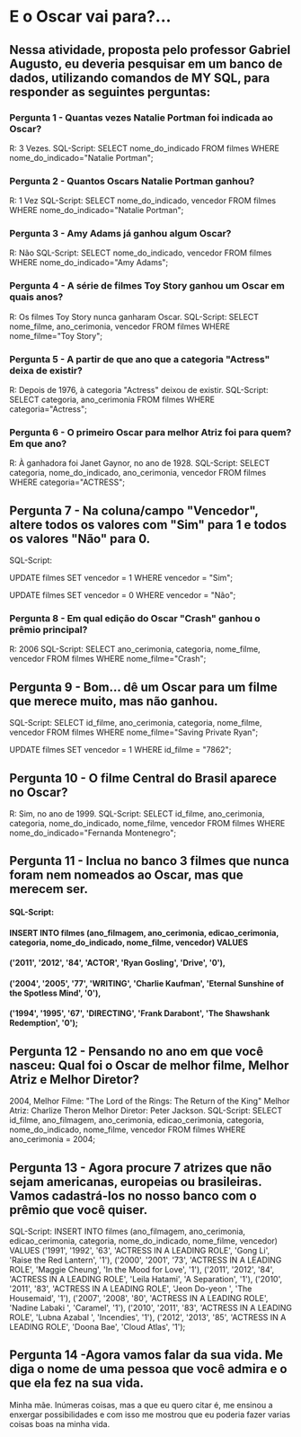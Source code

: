 # E o Oscar vai para?...

## Nessa atividade, proposta pelo professor Gabriel Augusto, eu deveria pesquisar em um banco de dados, utilizando comandos de MY SQL, para responder as seguintes perguntas:

### Pergunta 1 - Quantas vezes Natalie Portman foi indicada ao Oscar?
R: 3 Vezes.
SQL-Script: SELECT nome_do_indicado FROM filmes WHERE nome_do_indicado="Natalie Portman";


### Pergunta 2 - Quantos Oscars Natalie Portman ganhou?
R: 1 Vez 
SQL-Script: SELECT nome_do_indicado, vencedor FROM filmes WHERE nome_do_indicado="Natalie Portman";

### Pergunta 3 - Amy Adams já ganhou algum Oscar?
R: Não
SQL-Script: SELECT nome_do_indicado, vencedor FROM filmes WHERE nome_do_indicado="Amy Adams";

### Pergunta 4 -  A série de filmes Toy Story ganhou um Oscar em quais anos?
R: Os filmes Toy Story nunca ganharam Oscar.
SQL-Script: SELECT nome_filme, ano_cerimonia, vencedor FROM filmes WHERE nome_filme="Toy Story";

### Pergunta 5 - A partir de que ano que a categoria "Actress" deixa de existir? 
R: Depois de 1976, à categoria "Actress" deixou de existir.
SQL-Script: SELECT categoria, ano_cerimonia FROM filmes WHERE categoria="Actress";

### Pergunta 6 -  O primeiro Oscar para melhor Atriz foi para quem? Em que ano?
R: À ganhadora foi Janet Gaynor, no ano de 1928.
SQL-Script: SELECT categoria, nome_do_indicado, ano_cerimonia, vencedor FROM filmes WHERE categoria="ACTRESS";

## Pergunta 7 - Na coluna/campo "Vencedor", altere todos os valores com "Sim" para 1 e todos os valores "Não" para 0.
SQL-Script:

UPDATE filmes
SET vencedor = 1
WHERE vencedor = "Sim";

UPDATE filmes
SET vencedor = 0
WHERE vencedor = "Não";


### Pergunta 8 - Em qual edição do Oscar "Crash" ganhou o prêmio principal?
R: 2006 
SQL-Script: SELECT ano_cerimonia, categoria, nome_filme, vencedor FROM filmes WHERE nome_filme="Crash";

## Pergunta 9 - Bom... dê um Oscar para um filme que merece muito, mas não ganhou.
SQL-Script: SELECT id_filme, ano_cerimonia, categoria, nome_filme, vencedor FROM filmes WHERE nome_filme="Saving Private Ryan";

UPDATE filmes
SET vencedor = 1
WHERE id_filme = "7862";

## Pergunta 10 - O filme Central do Brasil aparece no Oscar?
R: Sim, no ano de 1999.
SQL-Script: SELECT id_filme, ano_cerimonia, categoria, nome_do_indicado, nome_filme, vencedor FROM filmes WHERE nome_do_indicado="Fernanda Montenegro";

## Pergunta 11 - Inclua no banco 3 filmes que nunca foram nem nomeados ao Oscar, mas que merecem ser. 
#### SQL-Script: 
#### INSERT INTO filmes (ano_filmagem, ano_cerimonia, edicao_cerimonia, categoria, nome_do_indicado, nome_filme, vencedor) VALUES 
#### ('2011', '2012', '84', 'ACTOR', 'Ryan Gosling', 'Drive', '0'), 
#### ('2004', '2005', '77', 'WRITING', 'Charlie Kaufman', 'Eternal Sunshine of the Spotless Mind', '0'), 
#### ('1994', '1995', '67', 'DIRECTING', 'Frank Darabont', 'The Shawshank Redemption', '0'); 

## Pergunta 12 - Pensando no ano em que você nasceu: Qual foi o Oscar de melhor filme, Melhor Atriz e Melhor Diretor?
2004, 
Melhor Filme: "The Lord of the Rings: The Return of the King"
Melhor Atriz: Charlize Theron
Melhor Diretor: Peter Jackson.
SQL-Script: SELECT id_filme, ano_filmagem, ano_cerimonia, edicao_cerimonia, categoria, nome_do_indicado, nome_filme, vencedor FROM filmes WHERE ano_cerimonia = 2004;

## Pergunta 13 - Agora procure 7 atrizes que não sejam americanas, europeias ou brasileiras.  Vamos cadastrá-los no nosso banco com o prêmio que você quiser. 
SQL-Script: 
INSERT INTO filmes (ano_filmagem, ano_cerimonia, edicao_cerimonia, categoria, nome_do_indicado, nome_filme, vencedor) VALUES 
('1991', '1992', '63', 'ACTRESS IN A LEADING ROLE', 'Gong Li', 'Raise the Red Lantern', '1'),
('2000', '2001', '73', 'ACTRESS IN A LEADING ROLE', 'Maggie Cheung', 'In the Mood for Love', '1'),
('2011', '2012', '84', 'ACTRESS IN A LEADING ROLE', 'Leila Hatami', 'A Separation', '1'),
('2010', '2011', '83', 'ACTRESS IN A LEADING ROLE', 'Jeon Do-yeon ', 'The Housemaid', '1'),
('2007', '2008', '80', 'ACTRESS IN A LEADING ROLE', 'Nadine Labaki ', 'Caramel', '1'),
('2010', '2011', '83', 'ACTRESS IN A LEADING ROLE', 'Lubna Azabal ', 'Incendies', '1'),
('2012', '2013', '85', 'ACTRESS IN A LEADING ROLE', 'Doona Bae', 'Cloud Atlas', '1');

## Pergunta 14 -Agora vamos falar da sua vida. Me diga o nome de uma pessoa que você admira e o que ela fez na sua vida. 
Minha mãe. Inúmeras coisas, mas a que eu quero citar é, me ensinou a enxergar possibilidades e com isso me mostrou que eu poderia fazer varias coisas boas na minha vida.

